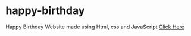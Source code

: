 # happy-birthday
Happy Birthday Website made using Html, css and JavaScript
<a href="https://programmergaurav.me/happy-birthday/?name=Gaurav" target="_blank">Click Here</a>
